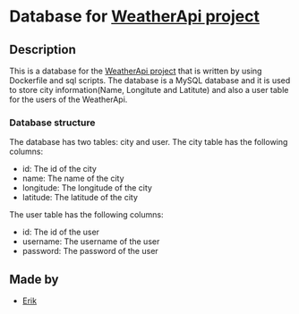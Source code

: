 # Database for [WeatherApi project](https://github.com/knottem/WeatherApi)

## Description

This is a database for the [WeatherApi project](https://github.com/knottem/WeatherApi) that is written by using Dockerfile and sql scripts. The database is a MySQL database and it is used to store city information(Name, Longitute and Latitute) and also a user table for the users of the WeatherApi.

### Database structure

The database has two tables: city and user. The city table has the following columns:

- id: The id of the city
- name: The name of the city
- longitude: The longitude of the city
- latitude: The latitude of the city

The user table has the following columns:

- id: The id of the user
- username: The username of the user
- password: The password of the user

## Made by

- [Erik](https://github.com/knottem)